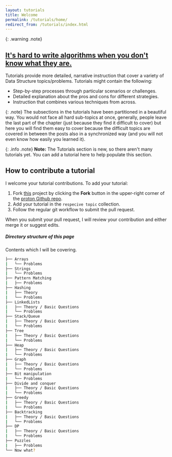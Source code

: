 ```yaml
---
layout: tutorials
title: Welcome
permalink: /tutorials/home/
redirect_from: /tutorials/index.html
---
```


{: .warning .note}
## [It's hard to write algorithms when you don't know what they are.]()

Tutorials provide more detailed, narrative instruction that cover a variety of Data Structure topics/problems. Tutorials might contain the following:

* Step-by-step processes through particular scenarios or challenges.
* Detailed explanation about the pros and cons for different strategies.
* Instruction that combines various techniques from across.

{: .note}
The subsections in the tutorials have been partitioned in a beautiful way. You would not face all hard sub-topics at once, generally, people leave the last part of the chapter (just because they find it difficult to cover) but here you will find them easy to cover because the difficult topics are covered in between the posts also in a synchronized way (and you will not even know how easily you learned it).


{: .info .note}
**Note:** The Tutorials section is new, so there aren't many tutorials yet. You can add a tutorial here to help populate this section.


## How to contribute a tutorial

I welcome your tutorial contributions. To add your tutorial:

1. Fork [this](https://github.com/amit-upadhyay-IT/proton) project by clicking the **Fork** button in the upper-right corner of the [proton Github repo](https://github.com/amit-upadhyay-IT/proton).
2. Add your tutorial in the `respecive topic` collection.
3. Follow the regular git workflow to submit the pull request.

When you submit your pull request, I will review your contribution and either merge it or suggest edits.


<div class="note info">
  <h5>Directory structure of this page</h5>
  <p>
    Contents which I will be covering.
  </p>
</div>

```sh
├── Arrays
|   └── Problems
├── Strings
|   └── Problems
├── Pattern Matching
|   ├── Problems
├── Hashing
|   ├── Theory
|   └── Problems
├── LinkedLists
|   ├── Theory / Basic Questions
|   └── Problems
├── Stack/Queue
|   ├── Theory / Basic Questions
|   └── Problems
├── Tree
|   ├── Theory / Basic Questions
|   └── Problems
├── Heap
|   ├── Theory / Basic Questions
|   └── Problems
├── Graph
|   ├── Theory / Basic Questions
|   └── Problems
├── Bit manipulation
|   └── Problems
├── Divide and conquer
|   ├── Theory / Basic Questions
|   └── Problems
├── Greedy
|   ├── Theory / Basic Questions
|   └── Problems
├── Backtracking
|   ├── Theory / Basic Questions
|   └── Problems
├── DP
|   ├── Theory / Basic Questions
|   └── Problems
├── Puzzles
|   ├── Problems
└── Now what?
```




